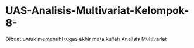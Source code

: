 # UAS-Analisis-Multivariat-Kelompok-8-
Dibuat untuk memenuhi tugas akhir mata kuliah Analisis Multivariat

